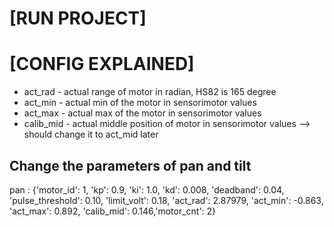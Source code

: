 # [RUN PROJECT]
  
  <!-- start low level motor driver-->
  <node name="motor_driver" pkg="sensoriboard_ros" type="ros_sensori_driver.py" respawn="false" output="screen"
    ns="/gretchen">
    <remap from="joint/poses" to="/gretchen/joint/poses" />
    <remap from="joint/cmd" to="/gretchen/joint/cmd" />
  </node>
 

# [CONFIG EXPLAINED] 

* act_rad - actual range of motor in radian, HS82 is 165 degree
* act_min - actual min of the motor in sensorimotor values 
* act_max - actual max of the motor in sensorimotor values
* calib_mid - actual middle position of motor in sensorimotor values --> should change it to act_mid later 

## Change the parameters of pan and tilt
 
  pan : {'motor_id': 1, 'kp': 0.9, 'ki': 1.0, 'kd': 0.008, 'deadband': 0.04, 'pulse_threshold': 0.10,
          'limit_volt': 0.18,
          'act_rad': 2.87979, 'act_min': -0.863, 'act_max': 0.892, 'calib_mid': 0.146,'motor_cnt': 2}


